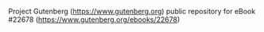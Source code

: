Project Gutenberg (https://www.gutenberg.org) public repository for eBook #22678 (https://www.gutenberg.org/ebooks/22678)
